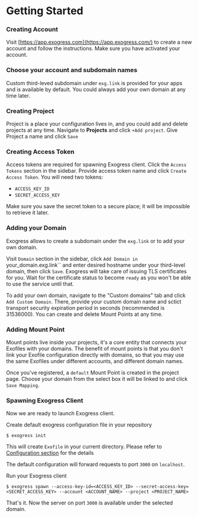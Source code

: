 # Getting Started

### Creating Account

Visit [https://app.exogress.com](https://app.exogress.com/) to create a new account and follow the instructions. Make sure you have activated your account.

### Choose your account and subdomain names

Custom third-leved subdomain under `exg.link` is provided for your apps and is available by default. You could always add your own domain at any time later.

### Creating Project

Project is a place your configuration lives in, and you could add and delete projects at any time.
Navigate to **Projects** and click `+Add project`. Give Project a name and click `Save`

### Creating Access Token

Access tokens are required for spawning Exogress client.
Click the `Access Tokens` section in the sidebar. Provide access token name and click `Create Access Token`. You will need two tokens:

- `ACCESS_KEY_ID`
- `SECRET_ACCESS_KEY`

Make sure you save the secret token to a secure place; it will be impossible to retrieve it later.

### Adding your Domain

Exogress allows to create a subdomain under the `exg.link` or to add your own domain.

Visit `Domain` section in the sidebar, click `Add Domain in `your_domain.exg.link`` and enter desired hostname under your third-level domain, then click `Save`. Exogress will take care of issuing TLS certificates for you. Wait for the certificate status to become `ready` as you won't be able to use the service until that.

To add your own domain, navigate to the "Custom domains" tab and click `Add Custom Domain`. There, provide your custom domain name and sctict transport security expiration period in seconds (recommended is 31536000).
You can create and delete Mount Points at any time.

### Adding Mount Point

Mount points live inside your projects, it's a core entity that connects your Exofiles with your domains. The benefit of mount points is that you don't link your Exofile configuration directly with domains, so that you may use the same Exofiles under different accounts, and different domain names.

Once you've registered, a `default` Mount Point is created in the project page. Choose your domain from the select box it will be linked to and click `Save Mapping`.

### Spawning Exogress Client

Now we are ready to launch Exogress client.

Create default exogress configuration file in your repository

```
$ exogress init
```

This will create `Exofile` in your current directory. Please refer to [Configuration section](/exofile.md) for the details

The default configuration will forward requests to port `3000` on `localhost`.

Run your Exogress client

```
$ exogress spawn --access-key-id=<ACCESS_KEY_ID> --secret-access-key=<SECRET_ACCESS_KEY> --account <ACCOUNT_NAME> --project <PROJECT_NAME>
```

That's it. Now the server on port `3000` is available under the selected domain.
